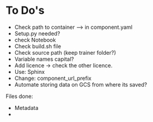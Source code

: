 # To Do's
- Check path to container --> in component.yaml
- Setup.py needed?
- check Notebook
- Check build.sh file
- Check source path (keep trainer folder?)
- Variable names capital?
- Add licence -> check the other licence. 
- Use: Sphinx 
- Change: component_url_prefix 
- Automate storing data on GCS from where its saved?

Files done:
- Metadata
- 